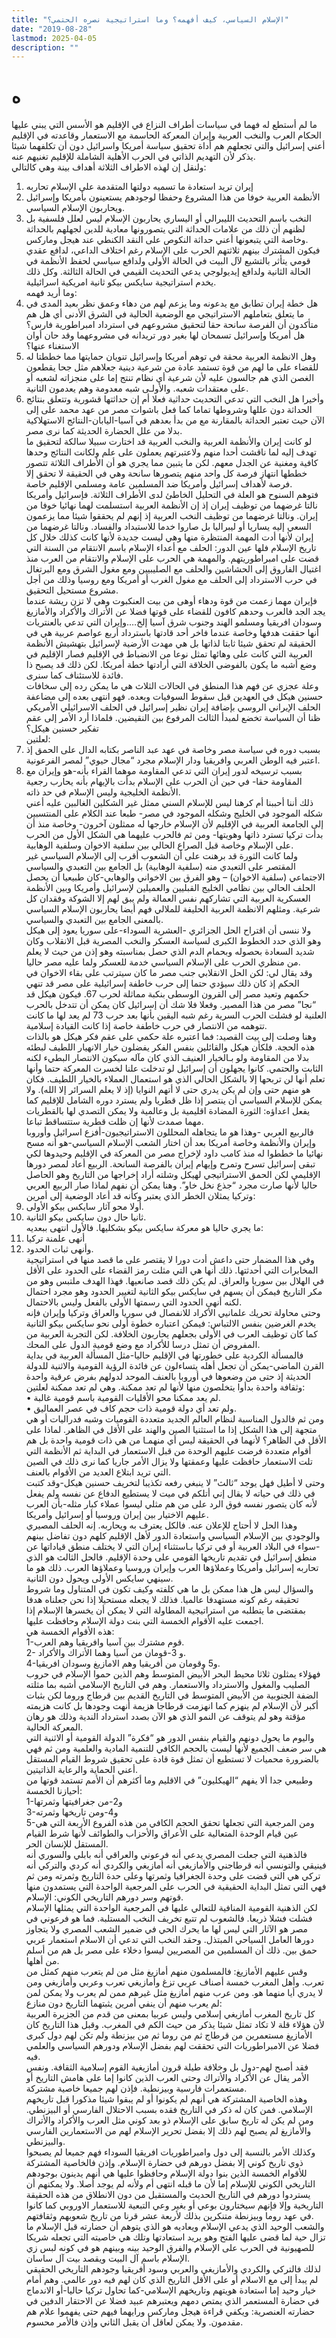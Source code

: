 ```yaml
---
title: "الإسلام السياسي، كيف أفهمه؟ وما استراتيجية نصره الحتمي؟"
date: "2019-08-28"
lastmod: 2025-04-05
description: ""
---
```

# **ه**

ما لم أستطع له فهما في سياسات أطراف النزاع في الإقليم هو الأسس التي يبني عليها الحكام العرب والنخب العربية وإيران المعركة الحاسمة مع الاستعمار وقاعدته في الإقليم أعني إسرائيل والتي تجعلهم هم أداة تحقيق سياسة أمريكا واسرائيل دون أن تكلفهما شيئا يذكر لأن التهديم الذاتي في الحرب الأهلية الشاملة للإقليم تغنيهم عنه.  
ولنقل إن لهذه الاطراف الثلاثة أهداف بينة وهي كالتالي:  
1. إيران تريد استعادة ما تسميه دولتها المتقدمة على الإسلام تحاربه  
2. الأنظمة العربية خوفا من هذا المشروع وحفظا لوجودهم يستعينون بأمريكا وإسرائيل ويحاربون الإسلام السياسي.  
3. النخب باسم التحديث الليبرالي أو اليساري يحاربون الإسلام ليس لعلل فلسفية بل لظنهم أن ذلك من علامات الحداثة التي يتصورونها معادية للدين لجهلهم بالحداثة وخاصة التي يتبعونها أعني حداثة النكوص على النقد الكنطي عند هيجل وماركس.  
فيكون المشترك بينهم ثلاثتهم الحرب على الإسلام رغم اختلاف الداعي، لدافع عقدي قومي يتأثر بالتشيع لآل البيت في الحالة الأولى ولدافع سياسي لحفظ الأنظمة في الحالة الثانية ولدافع إيديولوجي يدعي التحديث القيمي في الحالة الثالثة. وكل ذلك يخدم استراتيجية سايكس بيكو ثانية امريكية اسرائيلية.  
وما أريد فهمه:  
1. هل خطة إيران تطابق مع يدعونه وما يزعم لهم من دهاء وعمق نظر بعيد المدى في ما يتعلق بتعاملهم الاستراتيجي مع الوضعية الحالية في الشرق الأدنى أي هل هم متأكدون أن الفرصة سانحة حقا لتحقيق مشروعهم في استرداد امبراطورية فارس؟  
هل أمريكا وإسرائيل تسمحان لها بغير دور تريدانه في مشروعهما وقد حان أوان الاستغناء عنها؟  
2. وهل الانظمة العربية محقة في توهم أمريكا وإسرائيل تنويان حمايتها مما خططتا له للقضاء على ما لهم من قوة تستمد عادة من شرعية دينية جعلاهم مثل جحا يقطعون الغصن الذي هم جالسون عليه لأن شرعية أي نظام تنتج إما على منجزاته لشعبه أو على معتقدات شعبه. والأولـى شبه معدومة وهم يعدمون الثانية.  
3. وأخيرا هل النخب التي تدعي التحديث حداثية فعلا أم إن حداثتها قشورية وتتعلق بنتائج الحداثة دون عللها وشروطها تماما كما فعل باشوات مصر من عهد محمد على إلى الآن حيث تعتبر الحداثة بالمقارنة مع من بدأ بعدهم في آسيا-اليابان-النتائج الاستهلاكية بدلا من علل الحضارة الحديثة كما نرى مصر.  
لو كانت إيران والأنظمة العربية والنخب العربية قد اختارت سبيلا سالكة لتحقيق ما تهدف إليه لما ناقشت أحدا منهم ولاعتبرتهم يعملون على علم ولكانت النتائج وحدها كافية ومغنية عن الجدل معهم. لكن ما يتبين مما يجري هو أن الأطراف الثلاثة تتصور خططها انتهاز فرصة كل واحد منهم يتصورها سانحة وهي في الحقيقة لا تحقق إلا فرصة لأهداف إسرائيل وأمريكا ضد المسلمين عامة ومسلمي الإقليم خاصة.  
فتوهم السنوح هو العلة في التحليل الخاطئ لدى الأطراف الثلاثة. فإسرائيل وأمريكا نالتا غرضهما من توظيف إيران إذ إن الأنظمة العربية استسلمت لهما نهائيا خوفا من إيران. ونالتا غرضهما من توظيف النخب العربية إذ إنهم لم يحققوا شيئا مما يزعمون السعي إليه يساريا أو ليبراليا بل صاروا خدما للاستبداد والفساد. ونالتا غرضهما من إيران لأنها أدت المهمة المنتظرة منها وهي ليست جديدة لأنها كانت كذلك خلال كل تاريخ الإسلام فلها عين الدور: الحلف مع أعداء الإسلام باسم الانتقام من السنة التي قضت على امبراطوريتهم. والمهمة هي الحرب على الإسلام والانتقام من العرب منذ اغتيال الفاروق إلى الحشاشين والحلف مع الصليبيين ومع مغول الشرق ومع البرتغال في حرب الاسترداد إلى الحلف مع مغول الغرب أو أمريكا ومع روسيا وذلك من أجل مشروع مستحيل التحقيق.  
فإيران مهما زعمت من قوة ودهاء أوهى من بيت العنكبوت وهي لا تزن ريشة عندما يجد الجد فالعرب وحدهم كافون للقضاء على قوتها فضلا عن الأتراك والأكراد والأمازيغ وسودان افريقيا ومسلمو الهند وجنوب شرق آسيا إلخ….وإيران التي تدعي بالعنتريات أنها حققت هدفها وخاصة عندما فاخر أحد قادتها باسترداد أربع عواصم عربية هي في الحقيقة لم تحقق شيئا ثابتا لذاتها بل هي مهدت الأرضية لإسرائيل بتهشيش الأنظمة العربية التي كانت على وهائها تمثل نوعا من الانضباط في الإقليم فصار الإقليم في وضع أشبه ما يكون بالفوضى الخلاقة التي أرادتها خطة أمريكا. لكن ذلك قد يصبح ذا فائدة للاستئناف كما سنرى.  
وعلة عجزي عن فهم هذا المنطق في الحالات الثلاث هي ما يمكن رده إلى سخافات حسنين هيكل في العهدين قبل سقوط السوفيات وبعده. فهو انتهى بعده إلى مضاعفة الحلف الإيراني الروسي بإضافة إيران نظير إسرائيل في الحلف الاسرائيلي الأمريكي ظنا أن السياسة تخضع لمبدأ الثالث المرفوع بين النقيضين. فلماذا أرد الأمر إلى عقم تفكير حسنين هيكل؟  
لعلتين:  
1. بسبب دوره في سياسة مصر وخاصة في عهد عبد الناصر بكتابه الدال على الحمق إذ اعتبر فيه الوطن العربي وافريقيا ودار الإسلام مجرد “مجال حيوي” لمصر الفرعونية.  
2. بسبب ترسيخه لدور إيران التي تدعي المقاومة موهما القراء بأنه-هو وإيران مع المقاومة حقا- في حين أن الحرب على الإسلام بدأت بالإيهام بأنه يحارب رجعية الأنظمة الخليجية وليس الإسلام في حد ذاته.  
ذلك أننا أحببنا أم كرهنا ليس للإسلام السني ممثل غير الشكلين الغالبين عليه أعني شكله الموجود في الخليج وشكله الموجود في مصر- طبعا عند الكلام على المنتسبين إلى الجامعة العربية في الإقليم لأن الإسلام خارجها له ممثلون آخرون- وخاصة منذ أن بدأت تركيا تسترد ذاتها وهويتها- ومن ثم فالحرب عليهما هي الشكل الأول من الحرب على الإسلام وخاصة قبل الصراع الحالي بين سلفية الاخوان وسلفية الوهابية.  
ولما كانت الثورة قد برهنت على أن الشعوب أقرب إلى الإسلام السياسي غير المقتصر على التعبدي منه (سلفية الوهابية) بل الجامع بين التعبدي والسياسي الاجتماعي (سلفية الاخوان) – وهو الفرق بين الاخواني والوهابي-كان طبيعيا أن يحصل الحلف الحالي بين نظامي الخليج القبليين والعميلين لإسرائيل وأمريكا وبين الأنظمة العسكرية العربية التي تشاركهم نفس العمالة ولم يبق لهم إلا الشوكة وفقدان كل شرعية. ومثلهم الانظمة العربية الحليفة للملالي فهم أيضا يحاربون الإسلام السياسي بالمعنى الجامع بين التعبدي والسياسي.  
ولا ننسى أن اقتراح الحل الجزائري -العشرية السوداء-على سوريا يعود إلى هيكل وهو الذي حدد الخطوط الكبرى لسياسة العسكر والنخب المصرية قبل الانقلاب وكان شديد السعادة بحصوله وبحمام الدم الذي حصل بمناسبته وهو إذن من حيث لا يعلم من منظري الحرب على الإسلام السياسي خدمة للعسكر ولما عليه مصر حاليا.  
وقد يقال لي: لكن الحل الانقلابي جنب مصر ما كان سيترتب على بقاء الاخوان في الحكم إذ كان ذلك سيؤدي حتما إلى حرب خاطفة إسرائيلية على مصر قد تنهي حكمهم وتعيد مصر إلى القرون الوسطى بنكبة مماثلة لحرب 67. فيكون هيكل قد “نجا” مصر من هذا المصير. وفعلا فلا شك أن إسرائيل كان يمكن أن تتدخل بالحرب العلنية لو فشلت الحرب السرية رغم شبه اليقين بأنها بعد حرب 73 لم يعد لها ما كانت تتوهمه من الانتصار في حرب خاطفة خاصة إذا كانت القيادة إسلامية.  
وهنا وصلت إلى بيت القصيد: فما اعتبره علة حكمي على عقم فكر هيكل هو بالذات هذه الحجة. فلكأن هيكل والقائلين بنفس الفكر يفضلون خيار الانهيار اللطيف لبطئه بدلا من المقاومة ولو بـالخيار العنيف الذي كان مآله سيكون الانتصار البطيء لكنه الثابت والحتمي. كانوا يجهلون أن إسرائيل لو تدخلت علنا لخسرت المعركة حتما وأنها تعلم أنها لن تربحها إلا بالشكل الحالي الذي هو استعمال العملاء بالخيار اللطيف. فكان هو منهم حتى وإن لم يكن يدري حتى لا أتهم النوايا (إذ لا يعلم السرائر إلا الله). ولا يمكن للإسلام السياسي أن ينتصر إذا ظل قطريا ولم يسترد دوره الشامل للإقليم كما يفعل اعداؤه: الثورة المضادة اقليمية بل وعالمية ولا يمكن التصدي لها بالقطريات مهما صمدت لأنها إن ظلت قطرية ستتساقط تباعا.  
فالربيع العربي -وهذا هو ما يتجاهله المحللون الاستراتيجيون-أفزع اسرائيل وأوروبا وإيران والأنظمة وخاصة أمريكا بعد أن اختار الشعب الإسلام السياسي-هو أنه مسح نهائيا ما خططوا له منذ كامب داود لإخراج مصر من المعركة في الإقليم وحيدوها لكي تبقى إسرائيل تسرح وتمرح وإيهام إيران بالفرصة السانحة. الربيع أعاد لمصر دورها الإقليمي لكن الحمق الاستراتيجي لهيكل وشلته أراد إخراجها من التاريخ وهو الحاصل حاليا لأنها صارت مجرد “جذع نخل خاو”. وهنا يمكن أن نفهم لماذا صار الربيع العربي وتركيا يمثلان الخطر الذي يعتبر وكأنه قد أعاد الوضعية إلى أمرين:  
1. أولا محو آثار سايكس بيكو الأولى.  
2. ثانيا حال دون سايكس بيكو الثانية.  
ما يجري حاليا هو معركة سايكس بيكو بشكليها. فالأول انتهى ببعديه:  
1. أنهى علمنة تركيا  
2. وأنهى ثبات الحدود.  
وفي هذا المضمار حتى داعش أدت دورا لا يقتصر على ما قصد منها في استراتيجية المخابرات التي أحدثتها. ذلك أنها هي التي مثلت رمز القضاء على الحدود على الأقل في الهلال بين سوريا والعراق. لم يكن ذلك قصد صانعيها. فهذا الهدف ملتبس وهو من مكر التاريخ فيمكن أن يسهم في سايكس بيكو الثانية لتغيير الحدود وهو مجرد احتمال لكنه أنهى الحدود التي رسمتها الأولى بالفعل وليس بالاحتمال.  
وحتى محاولة تحريك علمانيي الأكراد للانفصال في سوريا والعراق وتركيا وإيران فإنه يخدم الغرضين بنفس الالتباس: فيمكن اعتباره خطوة أولى نحو سايكس بيكو الثانية كما كان توظيف العرب في الأولى بجعلهم يحاربون الخلافة. لكن التجربة العربية من المفروض أن تمثل درسا للأكراد مع وضع قومية الدول على المحك.  
فالمسألة الكردية على خطورتها في الإقليم حاليا-مثل المسألة العربية في بداية القرن الماضي-يمكن أن تجعل أهله يتساءلون عن فائدة الرؤية القومية والاثنية للدولة الحديثة إذ حتى من وضعوها في أوروبا بالعنف الموحد لدولهم بفرض عرقية واحدة وثقافة واحدة بدأوا يتخلصون منها لأنها لم تعد ممكنة. وهي لم تعد ممكنة لعلتين:  
• لم يعد ممكنا محو الأقليات القومية باسم قومية غالبة.  
• ولم تعد أي دولة قومية ذات حجم كاف في عصر العماليق.  
ومن ثم فالدول المناسبة لنظام العالم الجديد متعددة القوميات وشبه فدراليات أو هي متجهة إلى هذا الشكل إذا ما استثنيا الصين والهند على الأقل في الظاهر. لماذا على الأقل في الظاهر؟ لأنهما في الحقيقة ليس أي منهمـا من هي ذات قومية واحدة بل هم أقوام متعددة فرضت عليهم الوحدة من قبل الاستعمار في البداية ثم الأنظمة التي تلت الاستعمار حافظت عليها وعمقتها ولا يزال الأمر جاريا كما نرى ذلك في الصين التي تريد ابتلاع العديد من الأقوام بالعنف.  
وحتى لا أطيل فهل يوجد “ثالث” لا ينبغي رفعه تكذيبا لتخريف حسنين هيكل-وقد كتبت في ذلك في حياته لا يقال إني أتلكم في ميت لا يستطيع الدفاع عن نفسه ولم يفعل لأنه كان يتصور نفسه فوق الرد على من هم مثلي ليسوا عملاء كبار مثله-بأن العرب عليهم الاختيار بين إيران وروسيا أو إسرائيل وأمريكا.  
وهذا الحل لا أحتاج للإعلان عنه. فالكل يعترف به ويحاربه. إنه الحلف المصيري والوجودي بين الإسلام السياسي واستعادة الدور لأهل الإقليم كلهم دون تفاضل بينهم -سواء في البلاد العربية أو في تركيا بـاستثناء إيران التي لا يختلف منطق قياداتها عن منطق إسرائيل في تقديم تاريخها القومي على وحدة الإقليم. فالحل الثالث هو الذي تحاربه إسرائيل وأمريكا وعملاؤها العرب وإيران وروسيا وعملاؤها العرب. ذلك هو ما سينهي سايكس الأولى ويحول دون الثانية.  
والسؤال ليس هل هذا ممكن بل ما هي كلفته وكيف تكون في المتناول وما شروط تحقيقه رغم كونه مستهدفا عالميا. فذلك لا يجعله مستحيلا إذا نحن جعلناه هدفا بمقتضى ما يتطلبه من استراتيجية المطاولة التي لا يمكن أن يخسرها الإسلام إذا اجمعت عليه الأقوام الخمسة التي بنت دولة الإسلام وحافظت عليها.  
هذه الأقوام الخمسة هي:  
1-قوم مشترك بين آسيا وافريقيا وهم العرب.  
2- و 3-قومان من آسيا وهما الأتراك والأكراد.  
4-و5 وقومان من أفريقيا وهم الامازيغ وسودان افريقيا.  
فهؤلاء يمثلون ثلاثا محيط البحر الأبيض المتوسط وهم الذين حموا الإسلام في حروب الصليب والمغول والاسترداد والاستعمار. وهم في التاريخ الإسلامي أشبه بما مثلته الضفة الجنوبية من الأبيض المتوسط في التاريخ القديم بين قرطاج وروما لكن بثبات أكبر لأن الإسلام لم ينهزم كما انهزمت قرطاجا هزيمة أنهت وجودها بل كانت هزيمته مؤقتة وهو لم يتوقف عن النمو الذي هو الآن بصدد استرداد الندية وذلك هو رهان المعركة الحالية.  
واليوم ما يحول دونهم والقيام بنفس الدور هو “فكرة” الدولة القومية أو الاثنية التي هي سر ضعف الجميع لأنها ليست بالحجم الكافي للتنمية المادية والعلمية ومن ثم فهي بالضرورة محميات لا تستطيع أن تمثل قوة قادة على تحقيق شروط القيام المستقل أعني الحماية والرعاية الذاتيتين.  
وطبيعي جدا ألا يفهم “الهيكليون” في الاقليم وما أكثرهم أن الأمم تستمد قوتها من أحيازنا الخمسة:  
1-و2-من جغرافيتها وثمرتها  
3-و4-ومن تاريخها وثمرته  
5-ومن المرجعية التي تجعلها تحقق الحجم الكافي من هذه الفروع الأربعة التي هي عين قيام الوحدة المتعالية على الأعراق والأحزاب والطوائف لأنها شرط القيام المستقل للإنسان الحر.  
فالذهنية التي جعلت المصري يدعي أنه فرعوني والعراقي أنه بابلي والسوري أنه فينيقي والتونسي أنه قرطاجني والأمازيغي أنه أمازيغي والكردي أنه كردي والتركي أنه تركي هي التي قضت على وحدة الجغرافيا وثمرتها وعلى حدة التاريخ وثمرته ومن ثم فهي التي تمثل البداية الحقيقية في الحرب على المرجعية الواحدة التي يستمدون منها قوتهم وسر دورهم التاريخي الكوني: الإسلام.  
لكن الذهنية القومية المنافية للتعالي عليها في المرجعية الواحدة التي يمثلها الإسلام فشلت فشلا ذريعا. فالشعوب لم تتبع تخريف النخب المستلبة. فما هو فرعوني في مصر هو الآثار التي ليس لها ما يحرك الحي في ضمير الشعب المصري ولا يتجاوز دورها العامل السياحي المبتذل. وحقد النخب التي تدعي أن الاسلام استعمار عربي حمق بين. ذلك أن المسلمين من المصريين ليسوا دخلاء على مصر بل هم من أسلم من أهلها.  
وقس عليهم الأمازيغ: فالمسلمون منهم أمازيغ مثل من لم يتعرب منهم كمثل من تعرب. وأهل المغرب خمسة أصناف عربي تزغ وأمازيغي تعرب وعربي وأمازيغي ومن لا يدري أيا منهما هو. ومن عرب منهم أمازيغ مثل غيرهم ممن لم يعرب ولا يمكن لمن لم يعرب منهم أن ينفي أمرين يثبتهما التاريخ دون منازع:  
كل تاريخ المغرب أمازيغي إسلامي وليس عربيا بمعنى من قدم من الجزيرة العربية لأن هؤلاء قلة لا تكاد تمثل شيئا يذكر من حيث الكم في المغرب. وقبل هذا التاريخ كان الأمازيغ مستعمرين من قرطاج ثم من روما ثم من بيزنطة ولم تكن لهم دول كبرى فضلا عن الامبراطوريات التي تحققت لهم بفضل الإسلام ودورهم السياسي والعلمي فيه.  
فقد أصبح لهم-دول بل وخلافة طيلة قرون أمازيغية القوم إسلامية الثقافة. ونفس الأمر يقال عن الأكراد والأتراك وحتى العرب الذين كانوا إما على هامش التاريخ أو مستعمرات فارسية وبيزنطية. فإذن لهم جميعا خاصية مشتركة.  
وهذه الخاصية المشتركة هي أنهم لم يكونوا أو لم يبقوا شيئا مذكورا قبل تاريخهم الإسلامي. فمن كان له ذكر في التاريخ فقده بسبب الاحتلال الفارسي أو البيزنطي. ومن لم يكن له تاريخ سابق على الإسلام ذو بعد كوني مثل العرب والأكراد والأتراك والأمازيغ لم يصبح لهم ذلك إلا بفضل تحرير الإسلام لهم من الاستعمارين الفارسي والبيزنطي.  
وكذلك الأمر بالنسبة إلى دول وامبراطوريات افريقيا السوداء فهم جميعا لم يصبحوا ذوي تاريخ كوني إلا بفضل دورهم في حضارة الإسلام. وإذن فالخاصية المشتركة للأقوام الخمسة الذين بنوا دولة الإسلام وحافظوا عليها هي أنهم يدينون بوجودهم التاريخي الكوني للإسلام إما لأن ما قبله انتهى أم ولأنه لم يوجد أصلا. ولا يمكنهم أن يستردوا دورهم في التاريخ الحديث والمستقبل من دون الانطلاق من هذه الحقيقة التاريخية وإلا فإنهم سيختارون بوعي أو بغير وعي التبعية للاستعمار الاوروبي كما كانوا في عهد روما وبيزنطة متنكرين بذلك لأربعة عشر قرنا من تاريخ شعوبهم وثقافتهم.  
والشعب الوحيد الذي يدعي الإسلام ويعاديه هو الذي يتوهم أن حضارته قبل الإسلام ما تزال حية لما قضى عليها الفتح وهو يريد استعادتها وتلك هي خاصيته التي تجعله شريكا للصهيونية في الحرب على الإسلام والفرق الوحيد بينه وبينهم هو في كونه لبس زي الإسلام باسم آل البيت ويقصد بيت آل ساسان.  
لذلك فالتركي والكردي والأمازيغي والعربي وسود أفريقيا وجودهم التاريخي الحقيقي لم يبدأ إلى مع الاسلام أو على الأقل التاريخ الذي كان لهم فيه دور عالمي. وهم أمام خيار وحيد إما استعادة هويتهم وتاريخهم الإسلامي-كما تحاول تركيا حاليا-أو الاندماج في حضارة المستعمر الذي يمتص دمهم ويعتبرهم عبيد فضلا عن الاحتقار الدفين في حضارته العنصرية: ويكفي قراءة هيجل وماركس ورايهما فيهم حتى يفهموا علام هم مقدمون. ولا يمكن لعاقل أن يقبل الثاني وإذن فالأمر محسوم.

###
